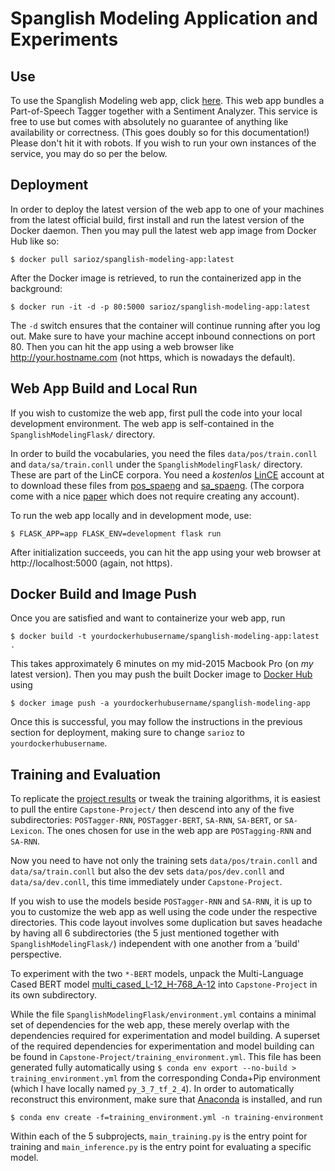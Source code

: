 # Spanglish Modeling Application and Experiments

## Use

To use the Spanglish Modeling web app, click [here](http://ec2-18-217-148-222.us-east-2.compute.amazonaws.com/).
This web app bundles a Part-of-Speech Tagger together with a Sentiment Analyzer.
This service is free to use but comes with absolutely no guarantee of anything like availability or correctness.
(This goes doubly so for this documentation!)
Please don't hit it with robots.
If you wish to run your own instances of the service, you may do so per the below.

## Deployment

In order to deploy the latest version of the web app to one of your machines from the latest official build,
first install and run the latest version of the Docker daemon.
Then you may pull the latest web app image from Docker Hub like so:

```$ docker pull sarioz/spanglish-modeling-app:latest```

After the Docker image is retrieved, to run the containerized app in the background:

```$ docker run -it -d -p 80:5000 sarioz/spanglish-modeling-app:latest```

The ```-d``` switch ensures that the container will continue running after you log out.
Make sure to have your machine accept inbound connections on port 80.
Then you can hit the app using a web browser like http://your.hostname.com (not https, which is nowadays the default).

## Web App Build and Local Run

If you wish to customize the web app, first pull the code into your local development environment.
The web app is self-contained in the ```SpanglishModelingFlask/``` directory.

In order to build the vocabularies, you need the files ```data/pos/train.conll``` and ```data/sa/train.conll```
under the ```SpanglishModelingFlask/``` directory.
These are part of the LinCE corpora.
You need a *kostenlos* [LinCE](https://ritual.uh.edu/lince/) account at to download these
files from [pos_spaeng](https://ritual.uh.edu/lince/benchmark/pos_spaeng.zip) and
[sa_spaeng](https://ritual.uh.edu/lince/benchmark/sa_spaeng.zip).
(The corpora come with a nice [paper](https://arxiv.org/abs/2005.04322) which does not require creating any account).

To run the web app locally and in development mode, use:

```$ FLASK_APP=app FLASK_ENV=development flask run```

After initialization succeeds, you can hit the app using your web browser at http://localhost:5000 (again, not https).

## Docker Build and Image Push

Once you are satisfied and want to containerize your web app, run

```$ docker build -t yourdockerhubusername/spanglish-modeling-app:latest .```

This takes approximately 6 minutes on my mid-2015 Macbook Pro (on *my* latest version).
Then you may push the built Docker image to [Docker Hub](https://hub.docker.com/) using

```$ docker image push -a yourdockerhubusername/spanglish-modeling-app```

Once this is successful, you may follow the instructions in the previous section for deployment,
making sure to change `sarioz` to `yourdockerhubusername`.

## Training and Evaluation

To replicate the [project results](https://docs.google.com/spreadsheets/d/1PwbSxT5r1alqZVMPIM7L0D00pduHuVTRr8YP8eLYMAs/edit?usp=sharing)
or tweak the training algorithms, it is easiest to pull the entire
```Capstone-Project/``` then descend into any of the five subdirectories:
```POSTagger-RNN```, ```POSTagger-BERT```, ```SA-RNN```, ```SA-BERT```, or ```SA-Lexicon```.
The ones chosen for use in the web app are ```POSTagging-RNN``` and ```SA-RNN```.

Now you need to have not only the training sets
 ```data/pos/train.conll``` and ```data/sa/train.conll```
but also the dev sets
 ```data/pos/dev.conll``` and ```data/sa/dev.conll```, this time immediately under ```Capstone-Project```.

If you wish to use the models beside ```POSTagger-RNN``` and ```SA-RNN```,
it is up to you to customize the web app as well using the code under the respective directories.
This code layout involves some duplication but saves headache by having all 6 subdirectories (the 5 just mentioned
together with ```SpanglishModelingFlask/```) independent with one another from a 'build' perspective.

To experiment with the two ```*-BERT``` models, unpack the Multi-Language Cased BERT model 
[multi_cased_L-12_H-768_A-12](https://tfhub.dev/google/bert_uncased_L-12_H-768_A-12/1)
into ```Capstone-Project``` in its own subdirectory.

While the file ```SpanglishModelingFlask/environment.yml``` contains a minimal set of dependencies for the web app,
these merely overlap with the dependencies required for experimentation and model building.
A superset of the required dependencies for experimentation and model building can be found in 
```Capstone-Project/training_environment.yml```. This file has been generated fully automatically using
```$ conda env export --no-build > training_environment.yml``` from the corresponding Conda+Pip environment
(which I have locally named ```py_3_7_tf_2_4```).
In order to automatically reconstruct this environment, make sure that [Anaconda](https://www.anaconda.com/)
is installed, and run

```$ conda env create -f=training_environment.yml -n training-environment```

Within each of the 5 subprojects, ```main_training.py``` is the entry point for training and
```main_inference.py``` is the entry point for evaluating a specific model.
